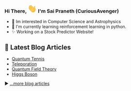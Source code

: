 ### Hi There, <img src="https://raw.githubusercontent.com/CuriousAvenger/CuriousAvenger/main/wave.gif" width="30px"> I'm Sai Praneth (CuriousAvenger)

- 👀 Im interested in Computer Science and Astrophysics
- 🌱 I'm currently learning reinforcement learning in python.
- ✨ Working on a Stock Predictor Website!

## 📘 Latest Blog Articles

- [Quantum Tennis](https://curiousavenger.net/blogs/blog-QT.html)
- [Teleporation](https://curiousavenger.net/blogs/blog-TP.html)
- [Quantum Field Theory](https://curiousavenger.net/blogs/blog-QFT.html)
- [Higgs Boson](https://curiousavenger.net/blogs/blog-HB.html)


▶ [...more blog articles](https://curiousavenger.net/blogs.html)

